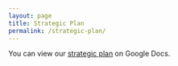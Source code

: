 ```yaml
---
layout: page
title: Strategic Plan
permalink: /strategic-plan/
---
```


You can view our [strategic plan] on Google Docs.

[strategic plan]: https://docs.google.com/document/d/1OmeY8TbXADuaXYoleBJ9pKCwg0Vrow-SROz8RgLc_XQ/edit?usp=sharing
